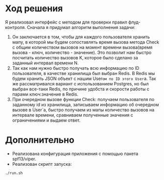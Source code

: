# Ход решения

Я реализовал интерфейс с методом для проверки правил флуд-контроля. 
Сначала я придумал алгоритм выполнения задачи:
1. Он заключается в том, чтобы для каждого пользователя хранить мапу, в которой мы будем сопоставлять время вызова метода Check с общим количеством вызовов на момент времени вызова(время вызова - ключ, количество - значение). Это позволит нам быстро посчитать количество вызовов K, которое было сделано за заданный интервал времени N. 
2. Так как нам нужно быстро получать всю информацию по ID пользователя, в качестве хранилища был выбран Redis. В Redis мы будем хранить JSON объект с нашим User`ом по ID этого User`a. Так же рассматривался вариант с использованием Postgres, но был выбран все-таки Redis, по причине удобста и скорости работы с парами ключ:значение в Redis.
3. При очередном вызове функции Check: получаем пользователя по заданному id из хранилища, записываем информацию об очередном вызове в User`a, быстро получаем из мапы количество вызовов на интервале времени, сравниваем полученные значения с ограничениями и выдаем ответ.

# Дополнительно

- Реализована конфигурация приложения с помощью пакета spf13/viper.
- Реализован скрипт запуска:
```sh
./run.sh
```

